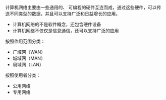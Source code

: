 计算机网络主要由一些通用的、 可编程的硬件互连而成，通过这些硬件，可以传送不同类型的数据，并且可以支持广泛和日益增长的应用。
- 计算机网络的不是软件概念，还包含硬件设备
- 计算机网络不仅仅是信息通信，还可以支持广泛的应用

按照作用范围分类：

- 广域网（WAN）
- 城域网（MAN）
- 局域网（LAN）

按照使用者分类：

- 公用网络
- 专用网络